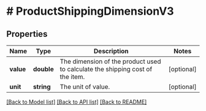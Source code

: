 # # ProductShippingDimensionV3

## Properties

Name | Type | Description | Notes
------------ | ------------- | ------------- | -------------
**value** | **double** | The dimension of the product used to calculate the shipping cost of the item. | [optional] 
**unit** | **string** | The unit of value. | [optional] 

[[Back to Model list]](../../README.md#documentation-for-models) [[Back to API list]](../../README.md#documentation-for-api-endpoints) [[Back to README]](../../README.md)


